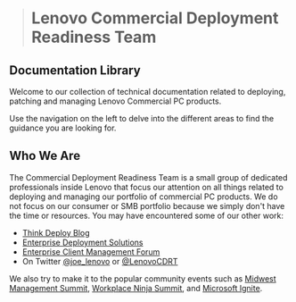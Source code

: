 ># Lenovo Commercial Deployment Readiness Team

## Documentation Library <!-- {docsify-ignore} -->
Welcome to our collection of technical documentation related to deploying, patching and managing Lenovo Commercial PC products.

Use the navigation on the left to delve into the different areas to find the guidance you are looking for.

## Who We Are <!-- {docsify-ignore} -->
The Commercial Deployment Readiness Team is a small group of dedicated professionals inside Lenovo that focus our attention on all things related to deploying and managing our portfolio of commercial PC products.  We do not focus on our consumer or SMB portfolio because we simply don't have the time or resources.  You may have encountered some of our other work:
- [Think Deploy Blog](https://thinkdeploy.blogspot.com)
- [Enterprise Deployment Solutions]()
- [Enterprise Client Management Forum](https://forums.lenovo.com/t5/Enterprise-Client-Management/bd-p/sa01_eg)
- On Twitter [@joe_lenovo](https://www.twitter.com/joe_lenovo) or [@LenovoCDRT](https://www.twitter.com/LenovoCDRT)

We also try to make it to the popular community events such as [Midwest Management Summit](https://mmsmoa.com/), [Workplace Ninja Summit](https://www.wpninjas.ch/), and [Microsoft Ignite](https://myignite.microsoft.com/home).